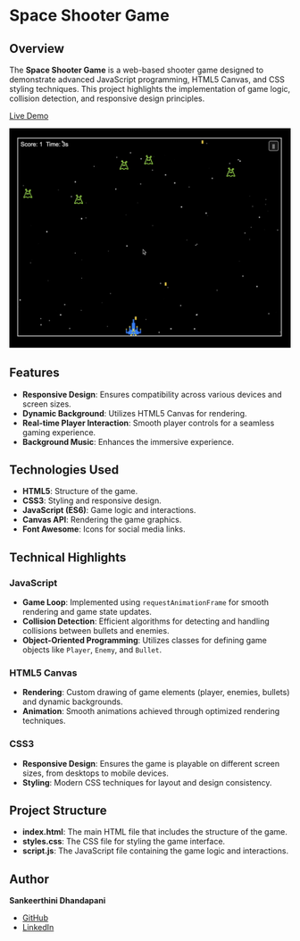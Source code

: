 # Space Shooter Game

## Overview

The **Space Shooter Game** is a web-based shooter game designed to demonstrate advanced JavaScript programming, HTML5 Canvas, and CSS styling techniques. This project highlights the implementation of game logic, collision detection, and responsive design principles.

[Live Demo](https://sankeerthini.github.io/Space-Shooter/)

![Space Shooter Game](images/demo.png)

## Features

- **Responsive Design**: Ensures compatibility across various devices and screen sizes.
- **Dynamic Background**: Utilizes HTML5 Canvas for rendering.
- **Real-time Player Interaction**: Smooth player controls for a seamless gaming experience.
- **Background Music**: Enhances the immersive experience.

## Technologies Used

- **HTML5**: Structure of the game.
- **CSS3**: Styling and responsive design.
- **JavaScript (ES6)**: Game logic and interactions.
- **Canvas API**: Rendering the game graphics.
- **Font Awesome**: Icons for social media links.

## Technical Highlights

### JavaScript

- **Game Loop**: Implemented using `requestAnimationFrame` for smooth rendering and game state updates.
- **Collision Detection**: Efficient algorithms for detecting and handling collisions between bullets and enemies.
- **Object-Oriented Programming**: Utilizes classes for defining game objects like `Player`, `Enemy`, and `Bullet`.

### HTML5 Canvas

- **Rendering**: Custom drawing of game elements (player, enemies, bullets) and dynamic backgrounds.
- **Animation**: Smooth animations achieved through optimized rendering techniques.

### CSS3

- **Responsive Design**: Ensures the game is playable on different screen sizes, from desktops to mobile devices.
- **Styling**: Modern CSS techniques for layout and design consistency.

## Project Structure

- **index.html**: The main HTML file that includes the structure of the game.
- **styles.css**: The CSS file for styling the game interface.
- **script.js**: The JavaScript file containing the game logic and interactions.

## Author

**Sankeerthini Dhandapani**

- [GitHub](https://github.com/sankeerthini)
- [LinkedIn](https://www.linkedin.com/in/sankeerthini-d)

